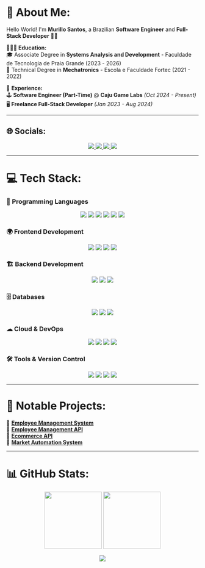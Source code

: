 # 💫 About Me:
Hello World! I'm **Murillo Santos**, a Brazilian **Software Engineer** and **Full-Stack Developer** 👋🏼  

👨🏼‍🎓 **Education:**  
🎓 Associate Degree in **Systems Analysis and Development** - Faculdade de Tecnologia de Praia Grande (2023 - 2026)  
🔧 Technical Degree in **Mechatronics** - Escola e Faculdade Fortec (2021 - 2022)  

💼 **Experience:**  
🕹 **Software Engineer (Part-Time)** @ **Caju Game Labs** *(Oct 2024 - Present)*  
🖥 **Freelance Full-Stack Developer** *(Jan 2023 - Aug 2024)*  

---

## 🌐 Socials:
<p align="center">
  <a href="https://www.instagram.com/murillo_lds/">
    <img src="https://img.shields.io/badge/Instagram-%23E4405F.svg?logo=Instagram&logoColor=white"/>
  </a>
  <a href="https://www.linkedin.com/in/murillo-santos1">
    <img src="https://img.shields.io/badge/LinkedIn-%230077B5.svg?logo=linkedin&logoColor=white"/>
  </a>
  <a href="https://github.com/MurilloLS">
    <img src="https://img.shields.io/badge/GitHub-%23121011.svg?logo=github&logoColor=white"/>
  </a>
  <a href="mailto:murillo.lds01@gmail.com">
    <img src="https://img.shields.io/badge/Email-D14836?logo=gmail&logoColor=white"/>
  </a>
</p>

---

# 💻 Tech Stack:
### 🚀 Programming Languages  
<p align="center">
  <img src="https://img.shields.io/badge/C%23-%23239120.svg?style=flat&logo=csharp&logoColor=white"/>
  <img src="https://img.shields.io/badge/Java-%23ED8B00.svg?style=flat&logo=openjdk&logoColor=white"/>
  <img src="https://img.shields.io/badge/C++-%2300599C.svg?style=flat&logo=c%2B%2B&logoColor=white"/>
  <img src="https://img.shields.io/badge/Python-%2314354C.svg?style=flat&logo=python&logoColor=white"/>
  <img src="https://img.shields.io/badge/JavaScript-%23323330.svg?style=flat&logo=javascript&logoColor=%23F7DF1E"/>
  <img src="https://img.shields.io/badge/TypeScript-%23007ACC.svg?style=flat&logo=typescript&logoColor=white"/>
</p>

### 🌍 Frontend Development  
<p align="center">
  <img src="https://img.shields.io/badge/Angular-%23DD0031.svg?style=flat&logo=angular&logoColor=white"/>
  <img src="https://img.shields.io/badge/Bootstrap-%238511FA.svg?style=flat&logo=bootstrap&logoColor=white"/>
  <img src="https://img.shields.io/badge/HTML5-%23E34F26.svg?style=flat&logo=html5&logoColor=white"/>
  <img src="https://img.shields.io/badge/CSS3-%231572B6.svg?style=flat&logo=css3&logoColor=white"/>
</p>

### 🏗 Backend Development  
<p align="center">
  <img src="https://img.shields.io/badge/.NET-5C2D91?style=flat&logo=.net&logoColor=white"/>
  <img src="https://img.shields.io/badge/ASP.NET%20Core-%235C2D91.svg?style=flat&logo=dotnet&logoColor=white"/>
  <img src="https://img.shields.io/badge/JWT-black?style=flat&logo=JSON%20web%20tokens"/>
</p>

### 🗄 Databases  
<p align="center">
  <img src="https://img.shields.io/badge/Microsoft%20SQL%20Server-CC2927?style=flat&logo=microsoft%20sql%20server&logoColor=white"/>
  <img src="https://img.shields.io/badge/MongoDB-%234ea94b.svg?style=flat&logo=mongodb&logoColor=white"/>
  <img src="https://img.shields.io/badge/MySQL-4479A1.svg?style=flat&logo=mysql&logoColor=white"/>
</p>

### ☁ Cloud & DevOps  
<p align="center">
  <img src="https://img.shields.io/badge/Azure-%230072C6.svg?style=flat&logo=microsoftazure&logoColor=white"/>
  <img src="https://img.shields.io/badge/AWS-%23FF9900.svg?style=flat&logo=amazon-aws&logoColor=white"/>
  <img src="https://img.shields.io/badge/Docker-%230db7ed.svg?style=flat&logo=docker&logoColor=white"/>
  <img src="https://img.shields.io/badge/Kubernetes-%23326ce5.svg?style=flat&logo=kubernetes&logoColor=white"/>
</p>

### 🛠 Tools & Version Control  
<p align="center">
  <img src="https://img.shields.io/badge/Git-%23F05033.svg?style=flat&logo=git&logoColor=white"/>
  <img src="https://img.shields.io/badge/GitHub-%23121011.svg?style=flat&logo=github&logoColor=white"/>
  <img src="https://img.shields.io/badge/Postman-FF6C37?style=flat&logo=postman&logoColor=white"/>
  <img src="https://img.shields.io/badge/Swagger-%23Clojure?style=flat&logo=swagger&logoColor=white"/>
</p>

---

# 📌 Notable Projects:
📌 **[Employee Management System](https://github.com/MurilloLS/AngularEmployeeManage)**  
📌 **[Employee Management API](https://github.com/MurilloLS/WebAPIFuncionarios)**  
📌 **[Ecommerce API](https://github.com/MurilloLS/Ecommerce-api)**  
📌 **[Market Automation System](https://github.com/MurilloLS/CrudSupermercado-Csharp)**  

---

# 📊 GitHub Stats:
<div align="center">
  <img height="150em" src="https://github-readme-stats.vercel.app/api?username=MurilloLS&theme=tokyonight&hide_border=true&include_all_commits=true&count_private=true"/>
  <img height="150em" src="https://github-readme-stats.vercel.app/api/top-langs/?username=MurilloLS&theme=tokyonight&hide_border=true&include_all_commits=true&count_private=true&layout=compact"/>

  ![](https://quotes-github-readme.vercel.app/api?type=horizontal&theme=radical)  
</div>
